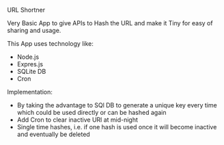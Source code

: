 URL Shortner

Very Basic App to give APIs to Hash the URL and make it Tiny for easy of sharing and usage.

This App uses technology like:

- Node.js
- Expres.js
- SQLite DB
- Cron

Implementation:

- By taking the advantage to SQl DB to generate a unique key every time which could be used directly or can be hashed again
- Add Cron to clear inactive URl at mid-night
- Single time hashes, i.e. if one hash is used once it will become inactive and eventually be deleted